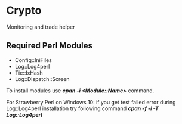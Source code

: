 # Crypto
Monitoring and trade helper

## Required Perl Modules
* Config::IniFiles
* Log::Log4perl
* Tie::IxHash
* Log::Dispatch::Screen

To install modules use ***cpan -i \<Module::Name\>*** command.

For Strawberry Perl on Windows 10: if you get test failed error during Log::Log4perl installation 
try following command ***cpan -f -i -T Log::Log4perl***

